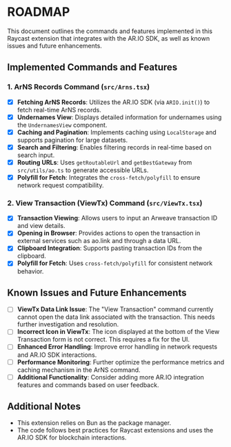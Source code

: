# ROADMAP

This document outlines the commands and features implemented in this Raycast extension that integrates with the AR.IO SDK, as well as known issues and future enhancements.

## Implemented Commands and Features

### 1. ArNS Records Command (`src/Arns.tsx`)
- [x] **Fetching ArNS Records**: Utilizes the AR.IO SDK (via `ARIO.init()`) to fetch real-time ArNS records.
- [x] **Undernames View**: Displays detailed information for undernames using the `UndernamesView` component.
- [x] **Caching and Pagination**: Implements caching using `LocalStorage` and supports pagination for large datasets.
- [x] **Search and Filtering**: Enables filtering records in real-time based on search input.
- [x] **Routing URLs**: Uses `getRoutableUrl` and `getBestGateway` from `src/utils/ao.ts` to generate accessible URLs.
- [x] **Polyfill for Fetch**: Integrates the `cross-fetch/polyfill` to ensure network request compatibility.

### 2. View Transaction (ViewTx) Command (`src/ViewTx.tsx`)
- [x] **Transaction Viewing**: Allows users to input an Arweave transaction ID and view details.
- [x] **Opening in Browser**: Provides actions to open the transaction in external services such as ao.link and through a data URL.
- [x] **Clipboard Integration**: Supports pasting transaction IDs from the clipboard.
- [x] **Polyfill for Fetch**: Uses `cross-fetch/polyfill` for consistent network behavior.

## Known Issues and Future Enhancements

- [ ] **ViewTx Data Link Issue**: The "View Transaction" command currently cannot open the data link associated with the transaction. This needs further investigation and resolution.
- [ ] **Incorrect Icon in ViewTx**: The icon displayed at the bottom of the View Transaction form is not correct. This requires a fix for the UI.
- [ ] **Enhanced Error Handling**: Improve error handling in network requests and AR.IO SDK interactions.
- [ ] **Performance Monitoring**: Further optimize the performance metrics and caching mechanism in the ArNS command.
- [ ] **Additional Functionality**: Consider adding more AR.IO integration features and commands based on user feedback.

## Additional Notes

- This extension relies on Bun as the package manager.
- The code follows best practices for Raycast extensions and uses the AR.IO SDK for blockchain interactions. 